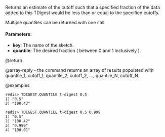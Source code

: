 Returns an estimate of the cutoff such that a specified fraction of the data
added to this TDigest would be less than or equal to the specified cutoffs.

Multiple quantiles can be returned with one call.


#### Parameters:

* **key**: The name of the sketch.
* **quantile**: The desired fraction ( between 0 and 1 inclusively ).

@return

@array-reply - the command returns an array of results populated with quantile_1, cutoff_1, quantile_2, cutoff_2, ..., quantile_N, cutoff_N.

@examples

```
redis> TDIGEST.QUANTILE t-digest 0.5
1) "0.5"
2) "100.42"
```
```
redis> TDIGEST.QUANTILE t-digest 0.5 0.999
1) "0.5"
2) "100.42"
3) "0.999"
4) "190.01"
```